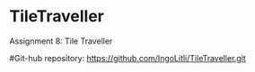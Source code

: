 # TileTraveller
Assignment 8: Tile Traveller

#Git-hub repository:    https://github.com/IngoLitli/TileTraveller.git